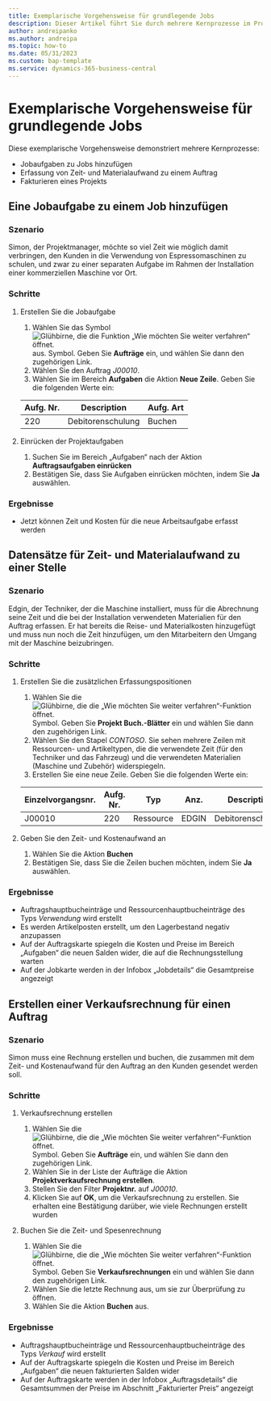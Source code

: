 ```yaml
---
title: Exemplarische Vorgehensweise für grundlegende Jobs
description: Dieser Artikel führt Sie durch mehrere Kernprozesse im Projektmanagement.
author: andreipanko
ms.author: andreipa
ms.topic: how-to
ms.date: 05/31/2023
ms.custom: bap-template
ms.service: dynamics-365-business-central
---
```

# Exemplarische Vorgehensweise für grundlegende Jobs

Diese exemplarische Vorgehensweise demonstriert mehrere Kernprozesse:

- Jobaufgaben zu Jobs hinzufügen
- Erfassung von Zeit- und Materialaufwand zu einem Auftrag
- Fakturieren eines Projekts

## Eine Jobaufgabe zu einem Job hinzufügen

### Szenario  

Simon, der Projektmanager, möchte so viel Zeit wie möglich damit verbringen, den Kunden in die Verwendung von Espressomaschinen zu schulen, und zwar zu einer separaten Aufgabe im Rahmen der Installation einer kommerziellen Maschine vor Ort.

### Schritte

1. Erstellen Sie die Jobaufgabe  

    1. Wählen Sie das Symbol ![Glühbirne, die die Funktion „Wie möchten Sie weiter verfahren“ öffnet.](../../media/ui-search/search_small.png "Wie möchten Sie weiter verfahren?") aus. Symbol. Geben Sie **Aufträge** ein, und wählen Sie dann den zugehörigen Link.  
    2. Wählen Sie den Auftrag *J00010*.
    3. Wählen Sie im Bereich **Aufgaben** die Aktion **Neue Zeile**.  Geben Sie die folgenden Werte ein:
 
    |Aufg. Nr.|Description|Aufg. Art|
    |------------|-----------|-------------|  
    |220|Debitorenschulung|Buchen|

2. Einrücken der Projektaufgaben
   1. Suchen Sie im Bereich „Aufgaben“ nach der Aktion **Auftragsaufgaben einrücken**
   2. Bestätigen Sie, dass Sie Aufgaben einrücken möchten, indem Sie **Ja** auswählen.

### Ergebnisse

 - Jetzt können Zeit und Kosten für die neue Arbeitsaufgabe erfasst werden

## Datensätze für Zeit- und Materialaufwand zu einer Stelle

### Szenario  

Edgin, der Techniker, der die Maschine installiert, muss für die Abrechnung seine Zeit und die bei der Installation verwendeten Materialien für den Auftrag erfassen.  Er hat bereits die Reise- und Materialkosten hinzugefügt und muss nun noch die Zeit hinzufügen, um den Mitarbeitern den Umgang mit der Maschine beizubringen.

### Schritte

1. Erstellen Sie die zusätzlichen Erfassungspositionen

    1. Wählen Sie die ![Glühbirne, die die „Wie möchten Sie weiter verfahren“-Funktion öffnet.](../../media/ui-search/search_small.png "Wie möchten Sie weiter verfahren?") Symbol. Geben Sie **Projekt Buch.-Blätter** ein und wählen Sie dann den zugehörigen Link.  
    2. Wählen Sie den Stapel *CONTOSO*.  Sie sehen mehrere Zeilen mit Ressourcen- und Artikeltypen, die die verwendete Zeit (für den Techniker und das Fahrzeug) und die verwendeten Materialien (Maschine und Zubehör) widerspiegeln.
    3. Erstellen Sie eine neue Zeile. Geben Sie die folgenden Werte ein:
 
    |Einzelvorgangsnr.|Aufg. Nr.|Typ|Anz.|Description|Menge|
    |-------|------------|----|---|-----------|--------|  
    |J00010|220|Ressource|EDGIN|Debitorenschulung|0|

2. Geben Sie den Zeit- und Kostenaufwand an
   1. Wählen Sie die Aktion **Buchen**
   2. Bestätigen Sie, dass Sie die Zeilen buchen möchten, indem Sie **Ja** auswählen.

### Ergebnisse

 - Auftragshauptbucheinträge und Ressourcenhauptbucheinträge des Typs *Verwendung* wird erstellt
 - Es werden Artikelposten erstellt, um den Lagerbestand negativ anzupassen
 - Auf der Auftragskarte spiegeln die Kosten und Preise im Bereich „Aufgaben“ die neuen Salden wider, die auf die Rechnungsstellung warten
 - Auf der Jobkarte werden in der Infobox „Jobdetails“ die Gesamtpreise angezeigt

## Erstellen einer Verkaufsrechnung für einen Auftrag

### Szenario  
Simon muss eine Rechnung erstellen und buchen, die zusammen mit dem Zeit- und Kostenaufwand für den Auftrag an den Kunden gesendet werden soll.

### Schritte
1. Verkaufsrechnung erstellen

    1. Wählen Sie die ![Glühbirne, die die „Wie möchten Sie weiter verfahren“-Funktion öffnet.](../../media/ui-search/search_small.png "Wie möchten Sie weiter verfahren?") Symbol. Geben Sie **Aufträge** ein, und wählen Sie dann den zugehörigen Link.  
    2. Wählen Sie in der Liste der Aufträge die Aktion **Projektverkaufsrechnung erstellen**.
    3. Stellen Sie den Filter **Projektnr.** auf *J00010*.
    4. Klicken Sie auf **OK**, um die Verkaufsrechnung zu erstellen.  Sie erhalten eine Bestätigung darüber, wie viele Rechnungen erstellt wurden

2. Buchen Sie die Zeit- und Spesenrechnung
   1. Wählen Sie die ![Glühbirne, die die „Wie möchten Sie weiter verfahren“-Funktion öffnet.](../../media/ui-search/search_small.png "Tell Me-Funktion") Symbol. Geben Sie **Verkaufsrechnungen** ein und wählen Sie dann den zugehörigen Link.  
   2. Wählen Sie die letzte Rechnung aus, um sie zur Überprüfung zu öffnen.
   3. Wählen Sie die Aktion **Buchen** aus.

### Ergebnisse

 - Auftragshauptbucheinträge und Ressourcenhauptbucheinträge des Typs *Verkauf* wird erstellt
 - Auf der Auftragskarte spiegeln die Kosten und Preise im Bereich „Aufgaben“ die neuen fakturierten Salden wider
 - Auf der Auftragskarte werden in der Infobox „Auftragsdetails“ die Gesamtsummen der Preise im Abschnitt „Fakturierter Preis“ angezeigt
